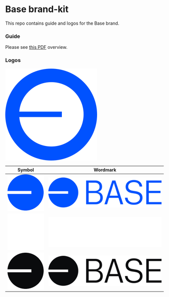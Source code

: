 # Base brand-kit

This repo contains guide and logos for the Base brand.

### Guide

Please see [this PDF](guide/guide.pdf) overview.

### Logos

![InProduct](logo/in-product/Base_Network_Logo.svg)

| Symbol                                                | Wordmark                                                    |
|-------------------------------------------------------|-------------------------------------------------------------|
| ![SymbolBlue](logo/symbol/Base_Symbol_Blue.svg)   | ![WordmarkBlue](logo/wordmark/Base_Wordmark_Blue.svg)   |
| ![SymbolWhite](logo/symbol/Base_Symbol_White.svg) | ![WordmarkWhite](logo/wordmark/Base_Wordmark_White.svg) |
| ![SymbolBlack](logo/symbol/Base_Symbol_Black.svg) | ![WordmarkBlack](logo/wordmark/Base_Wordmark_Black.svg) |
